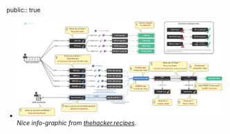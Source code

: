 public:: true

- ![Pass the things](../assets/pass_the_things.png)
  *Nice info-graphic from [thehacker.recipes](https://www.thehacker.recipes/ad/movement/ntlm).*